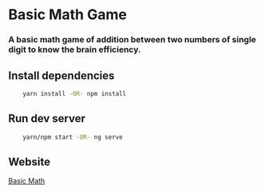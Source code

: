 # Basic Math Game

### A basic math game of addition between two numbers of single digit to know the brain efficiency.

## Install dependencies
```bash
    yarn install -OR- npm install
```

## Run dev server
```bash
    yarn/npm start -OR- ng serve
```

## Website
[Basic Math](https://basic-math.herokuapp.com/)
